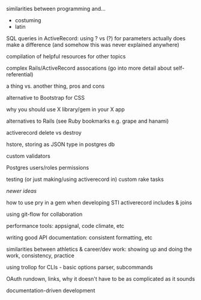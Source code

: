similarities between programming and...
- costuming
- latin

SQL queries in ActiveRecord: using ? vs (?) for parameters actually does make a difference (and somehow this was never explained anywhere)

compilation of helpful resources for other topics

complex Rails/ActiveRecord assocations (go into more detail about self-referential)

a thing vs. another thing, pros and cons

alternative to Bootstrap for CSS

why you should use X library/gem in your X app

alternatives to Rails (see Ruby bookmarks e.g. grape and hanami)

activerecord delete vs destroy

hstore, storing as JSON type in postgres db

custom validators

Postgres users/roles permissions

testing (or just making/using activerecord in) custom rake tasks



_newer ideas_


how to use pry in a gem when developing
STI
activerecord includes & joins

using git-flow for collaboration

performance tools: appsignal, code climate, etc

writing good API documentation: consistent formatting, etc

similarities between athletics & career/dev work: showing up and doing the work, consistency, practice


using trollop for CLIs - basic options parser, subcommands


OAuth rundown, links, why it doesn't have to be as complicated as it sounds

documentation-driven development

